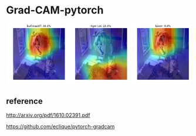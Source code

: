 # Grad-CAM-pytorch

![catdog](./gradcam.png)

## reference
http://arxiv.org/pdf/1610.02391.pdf

https://github.com/eclique/pytorch-gradcam
